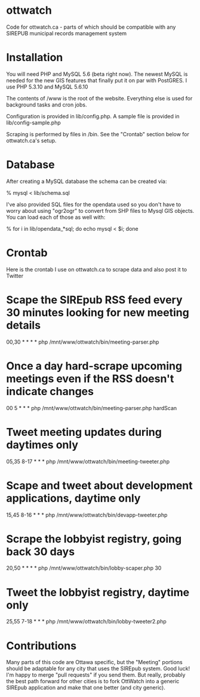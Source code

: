 ottwatch
========

Code for ottwatch.ca - parts of which should be compatible with any SIREPUB municipal records management system

Installation
============

You will need PHP and MySQL 5.6 (beta right now). The newest MySQL is needed for the new GIS features that
finally put it on par with PostGRES. I use PHP 5.3.10 and MySQL 5.6.10

The contents of /www is the root of the website. Everything else is used for background tasks and cron jobs.

Configuration is provided in lib/config.php. A sample file is provided in lib/config-sample.php

Scraping is performed by files in /bin. See the "Crontab" section below for ottwatch.ca's setup.

Database
========

After creating a MySQL database the schema can be created via:

  % mysql < lib/schema.sql

I've also provided SQL files for the opendata used so you don't have to worry about using "ogr2ogr" to convert from
SHP files to Mysql GIS objects. You can load each of those as well with:

  % for i in lib/opendata_*sql; do echo mysql < $i; done

Crontab
=======

Here is the crontab I use on ottwatch.ca to scrape data and also post it to Twitter

  # Scape the SIREpub RSS feed every 30 minutes looking for new meeting details
  00,30 * * * * php /mnt/www/ottwatch/bin/meeting-parser.php
  
  # Once a day hard-scrape upcoming meetings even if the RSS doesn't indicate changes
  00 5 * * * php /mnt/www/ottwatch/bin/meeting-parser.php hardScan
  
  # Tweet meeting updates during daytimes only
  05,35 8-17 * * * php /mnt/www/ottwatch/bin/meeting-tweeter.php
  
  # Scape and tweet about development applications, daytime only
  15,45 8-16 * * * php /mnt/www/ottwatch/bin/devapp-tweeter.php
  
  # Scrape the lobbyist registry, going back 30 days
  20,50 * * * * php /mnt/www/ottwatch/bin/lobby-scaper.php 30
  
  # Tweet the lobbyist registry, daytime only
  25,55 7-18 * * * php /mnt/www/ottwatch/bin/lobby-tweeter2.php

Contributions
=============

Many parts of this code are Ottawa specific, but the "Meeting" portions should be adaptable for any city that 
uses the SIREpub system. Good luck! I'm happy to merge "pull requests" if you send them. But really, probably
the best path forward for other cities is to fork OttWatch into a generic SIREpub application and make that
one better (and city generic).

